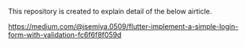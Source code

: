 This repository is created to explain detail of the below airticle.

https://medium.com/@isemiya.0509/flutter-implement-a-simple-login-form-with-validation-fc6f6f8f059d
